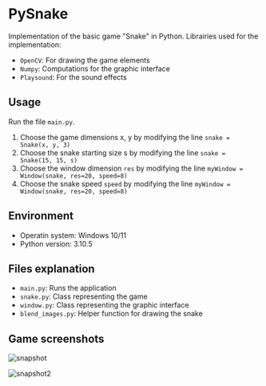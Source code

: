 # PySnake

Implementation of the basic game "Snake" in Python.
Librairies used for the implementation:
- `OpenCV`: For drawing the game elements
- `Numpy`: Computations for the graphic interface
- `Playsound`: For the sound effects

## Usage
Run the file `main.py`.
1) Choose the game dimensions x, y by modifying the line `snake = Snake(x, y, 3)`
1) Choose the snake starting size s by modifying the line `snake = Snake(15, 15, s)`
2) Choose the window dimension `res` by modifying the line `myWindow = Window(snake, res=20, speed=8)`
2) Choose the snake speed `speed` by modifying the line `myWindow = Window(snake, res=20, speed=8)`

## Environment
- Operatin system: Windows 10/11
- Python version: 3.10.5

## Files explanation
- `main.py`: Runs the application
- `snake.py`: Class representing the game
- `window.py`: Class representing the graphic interface
- `blend_images.py`: Helper function for drawing the snake

 ## Game screenshots
 
![snapshot](https://user-images.githubusercontent.com/69756617/205866905-6cc1a561-7e55-4888-9d7c-f5a802dc5bb9.PNG)

![snapshot2](https://github.com/user-attachments/assets/f64462c9-9238-4f2a-8435-aefdd404d453)
